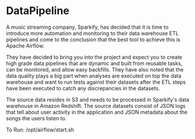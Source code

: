# DataPipeline

A music streaming company, Sparkify, has decided that it is time to introduce more automation and monitoring to their data warehouse ETL pipelines and
come to the conclusion that the best tool to achieve this is Apache Airflow.

They have decided to bring you into the project and expect you to create high grade data pipelines that are dynamic and built from reusable tasks, can 
be monitored, and allow easy backfills. They have also noted that the data quality plays a big part when analyses are executed on top the data warehouse and 
want to run tests against their datasets after the ETL steps have been executed to catch any discrepancies in the datasets.

The source data resides in S3 and needs to be processed in Sparkify's data warehouse in Amazon Redshift. The source datasets consist of JSON logs that tell 
about user activity in the application and JSON metadata about the songs the users listen to.

To Run:
/opt/airflow/start.sh
